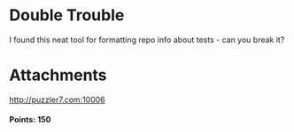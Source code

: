 # Double Trouble

I found this neat tool for formatting repo info about tests - can you break it?

# Attachments

http://puzzler7.com:10006

#### Points: 150